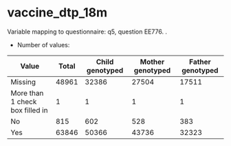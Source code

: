 # vaccine_dtp_18m
Variable mapping to questionnaire: q5, question EE776.
.
- Number of values:

| Value | Total | Child genotyped | Mother genotyped | Father genotyped |
| ----- | ----- | --------------- | ---------------- | ---------------- |
| Missing | 48961 | 32386 | 27504 | 17511 |
| More than 1 check box filled in | 1 | 1 | 1 |1 |
| No | 815 | 602 | 528 |383 |
| Yes | 63846 | 50366 | 43736 |32323 |



